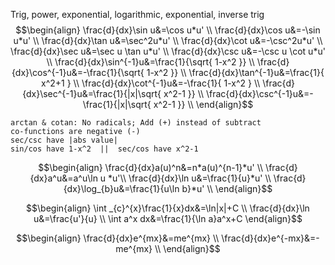Trig, power, exponential, logarithmic, exponential, inverse trig
$$\begin{align}
\frac{d}{dx}\sin u&=\cos u*u' \\
\frac{d}{dx}\cos u&=-\sin u*u' \\
\frac{d}{dx}\tan u&=\sec^2u*u' \\
\frac{d}{dx}\cot u&=-\csc^2u*u' \\
\frac{d}{dx}\sec u&=\sec u \tan u*u' \\
\frac{d}{dx}\csc u&=-\csc u \cot u*u' \\
\frac{d}{dx}\sin^{-1}u&=\frac{1}{\sqrt{ 1-x^2 }} \\
\frac{d}{dx}\cos^{-1}u&=-\frac{1}{\sqrt{ 1-x^2 }} \\
\frac{d}{dx}\tan^{-1}u&=\frac{1}{ x^2+1 } \\
\frac{d}{dx}\cot^{-1}u&=-\frac{1}{ 1-x^2 } \\
\frac{d}{dx}\sec^{-1}u&=\frac{1}{|x|\sqrt{ x^2-1 }} \\
\frac{d}{dx}\csc^{-1}u&=-\frac{1}{|x|\sqrt{ x^2-1 }} \\
\end{align}$$
```
arctan & cotan: No radicals; Add (+) instead of subtract
co-functions are negative (-)
sec/csc have |abs value|
sin/cos have 1-x^2  ||  sec/cos have x^2-1
```

$$\begin{align}
\frac{d}{dx}a(u)^n&=n*a(u)^{n-1}*u' \\
\frac{d}{dx}a^u&=a^u\ln u *u'\\
\frac{d}{dx}\ln u&=\frac{1}{u}*u' \\
\frac{d}{dx}\log_{b}u&=\frac{1}{u\ln b}*u' \\
\end{align}$$


$$\begin{align}
\int _{c}^{x}\frac{1}{x}dx&=\ln|x|+C \\
\frac{d}{dx}\ln u&=\frac{u'}{u} \\
\int a^x dx&=\frac{1}{\ln a}a^x+C
\end{align}$$

$$\begin{align}
\frac{d}{dx}e^{mx}&=me^{mx} \\
\frac{d}{dx}e^{-mx}&=-me^{mx} \\
\end{align}$$
